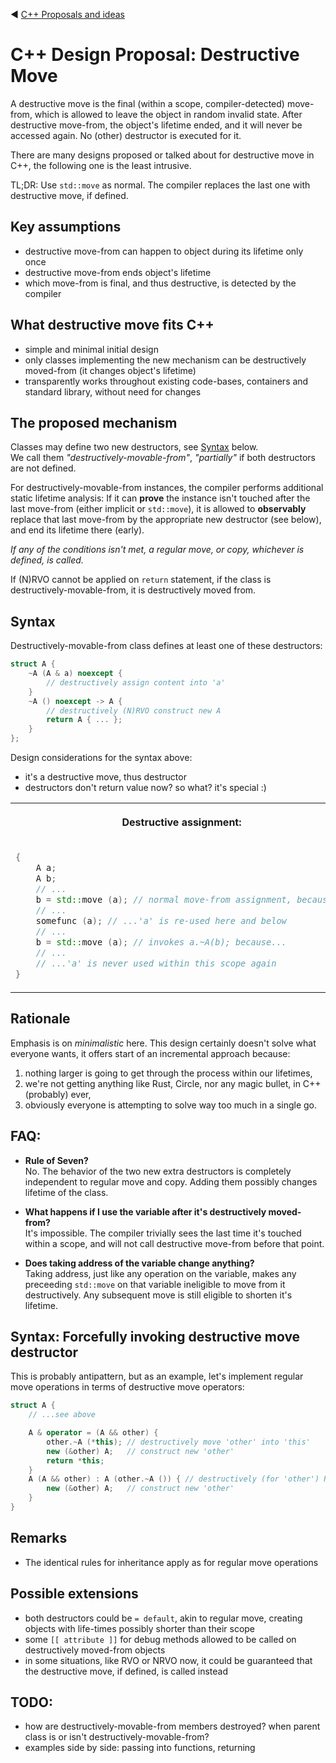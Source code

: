 ﻿:arrow_backward: [C++ Proposals and ideas](README.md)

# C++ Design Proposal: Destructive Move

A destructive move is the final (within a scope, compiler-detected) move-from, which is allowed to leave the object in random invalid state.
After destructive move-from, the object's lifetime ended, and it will never be accessed again.
No (other) destructor is executed for it.

There are many designs proposed or talked about for destructive move in C++, the following one is the least intrusive.

TL;DR: Use `std::move` as normal. The compiler replaces the last one with destructive move, if defined.

## Key assumptions

* destructive move-from can happen to object during its lifetime only once
* destructive move-from ends object's lifetime
* which move-from is final, and thus destructive, is detected by the compiler

## What destructive move fits C++

* simple and minimal initial design
* only classes implementing the new mechanism can be destructively moved-from (it changes object's lifetime)
* transparently works throughout existing code-bases, containers and standard library, without need for changes

## The proposed mechanism

Classes may define two new destructors, see [Syntax](#Syntax) below.  
We call them *"destructively-movable-from"*, *"partially"* if both destructors are not defined.

For destructively-movable-from instances, the compiler performs additional static lifetime analysis:
If it can **prove** the instance isn't touched after the last move-from (either implicit or `std::move`),
it is allowed to **observably** replace that last move-from by the appropriate new destructor (see below),
and end its lifetime there (early).

*If any of the conditions isn't met, a regular move, or copy, whichever is defined, is called.*

If (N)RVO cannot be applied on `return` statement, if the class is destructively-movable-from, it is destructively moved from.

## Syntax
Destructively-movable-from class defines at least one of these destructors:

```cpp
struct A {
    ~A (A & a) noexcept {
        // destructively assign content into 'a'
    }
    ~A () noexcept -> A {
        // destructively (N)RVO construct new A
        return A { ... };
    }
};
```

Design considerations for the syntax above:

* it's a destructive move, thus destructor
* destructors don't return value now? so what? it's special :)

<table>
<tr>
<th><p>Destructive assignment:</p></th>
<th><p>Destructive initialization:</p></th>
</tr>
<tr>
<td>

```cpp
{
    A a;
    A b;
    // ...
    b = std::move (a); // normal move-from assignment, because...
    // ...
    somefunc (a); // ...'a' is re-used here and below
    // ...
    b = std::move (a); // invokes a.~A(b); because...
    // ...
    // ...'a' is never used within this scope again
}
```

</td>
<td>

```cpp
{
    A a;
    // ...
    A b (std::move (a)); // normal move-from constructor, because it's referenced below
    A c (std::move (a)); // the a's destructor (N)RVO-constructs 'c', because...
    // ...
    // ...'a' is never used within this scope again
}
```

</td>
</tr>
</table>

## Rationale

Emphasis is on *minimalistic* here. This design certainly doesn't solve what everyone wants, it offers start of an incremental approach because:
1. nothing larger is going to get through the process within our lifetimes,
2. we're not getting anything like Rust, Circle, nor any magic bullet, in C++ (probably) ever,
3. obviously everyone is attempting to solve way too much in a single go.

## FAQ:
* **Rule of Seven?**  
  No. The behavior of the two new extra destructors is completely independent to regular move and copy. Adding them possibly changes lifetime of the class.

* **What happens if I use the variable after it's destructively moved-from?**  
  It's impossible. The compiler trivially sees the last time it's touched within a scope, and will not call destructive move-from before that point.

* **Does taking address of the variable change anything?**  
  Taking address, just like any operation on the variable, makes any preceeding `std::move` on that variable ineligible to move from it destructively.
  Any subsequent move is still eligible to shorten it's lifetime.

## Syntax: Forcefully invoking destructive move destructor
This is probably antipattern, but as an example, let's implement regular move operations in terms of destructive move operators:

```cpp
struct A {
    // ...see above

    A & operator = (A && other) {
        other.~A (*this); // destructively move 'other' into 'this'
        new (&other) A;   // construct new 'other'
        return *this;
    }
    A (A && other) : A (other.~A ()) { // destructively (for 'other') RVO-construct this A
        new (&other) A;   // construct new 'other'
    }
}
```

## Remarks
* The identical rules for inheritance apply as for regular move operations

## Possible extensions
* both destructors could be `= default`, akin to regular move, creating objects with life-times possibly shorter than their scope
* some `[[ attribute ]]` for debug methods allowed to be called on destructively moved-from objects
* in some situations, like RVO or NRVO now, it could be guaranteed that the destructive move, if defined, is called instead

## TODO:
* how are destructively-movable-from members destroyed? when parent class is or isn't destructively-movable-from?
* examples side by side: passing into functions, returning


